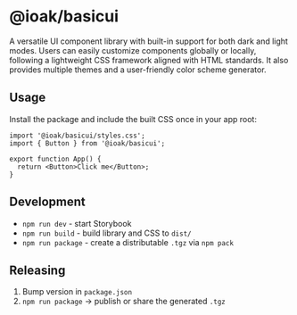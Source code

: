 # @ioak/basicui

A versatile UI component library with built-in support for both dark and light modes. Users can easily customize components globally or locally, following a lightweight CSS framework aligned with HTML standards. It also provides multiple themes and a user-friendly color scheme generator.

## Usage

Install the package and include the built CSS once in your app root:

```tsx
import '@ioak/basicui/styles.css';
import { Button } from '@ioak/basicui';

export function App() {
  return <Button>Click me</Button>;
}
```

## Development

- `npm run dev` - start Storybook
- `npm run build` - build library and CSS to `dist/`
- `npm run package` - create a distributable `.tgz` via `npm pack`

## Releasing

1. Bump version in `package.json`
2. `npm run package` → publish or share the generated `.tgz`

